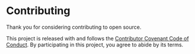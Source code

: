 # Contributing

Thank you for considering contributing to open source.

This project is released with and follows the [Contributor Covenant Code of Conduct](CODE_OF_CONDUCT.md). By participating in this project, you agree to abide by its terms.
